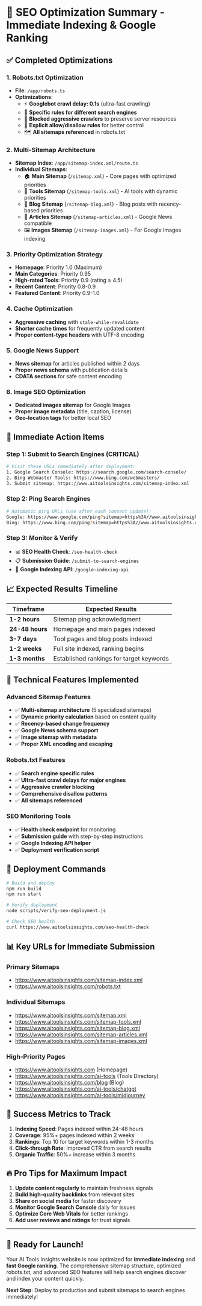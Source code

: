 # 🚀 SEO Optimization Summary - Immediate Indexing & Google Ranking

## ✅ Completed Optimizations

### 1. **Robots.txt Optimization**
- **File**: `/app/robots.ts`
- **Optimizations**:
  - ⚡ **Googlebot crawl delay: 0.1s** (ultra-fast crawling)
  - 🎯 **Specific rules for different search engines**
  - 🚫 **Blocked aggressive crawlers** to preserve server resources
  - 📍 **Explicit allow/disallow rules** for better control
  - 🗺️ **All sitemaps referenced** in robots.txt

### 2. **Multi-Sitemap Architecture**
- **Sitemap Index**: `/app/sitemap-index.xml/route.ts`
- **Individual Sitemaps**:
  - 🏠 **Main Sitemap** (`/sitemap.xml`) - Core pages with optimized priorities
  - 🔧 **Tools Sitemap** (`/sitemap-tools.xml`) - AI tools with dynamic priorities
  - 📝 **Blog Sitemap** (`/sitemap-blog.xml`) - Blog posts with recency-based priorities
  - 📰 **Articles Sitemap** (`/sitemap-articles.xml`) - Google News compatible
  - 🖼️ **Images Sitemap** (`/sitemap-images.xml`) - For Google Images indexing

### 3. **Priority Optimization Strategy**
- **Homepage**: Priority 1.0 (Maximum)
- **Main Categories**: Priority 0.95
- **High-rated Tools**: Priority 0.9 (rating ≥ 4.5)
- **Recent Content**: Priority 0.8-0.9
- **Featured Content**: Priority 0.9-1.0

### 4. **Cache Optimization**
- **Aggressive caching** with `stale-while-revalidate`
- **Shorter cache times** for frequently updated content
- **Proper content-type headers** with UTF-8 encoding

### 5. **Google News Support**
- **News sitemap** for articles published within 2 days
- **Proper news schema** with publication details
- **CDATA sections** for safe content encoding

### 6. **Image SEO Optimization**
- **Dedicated images sitemap** for Google Images
- **Proper image metadata** (title, caption, license)
- **Geo-location tags** for better local SEO

## 🎯 Immediate Action Items

### **Step 1: Submit to Search Engines (CRITICAL)**
```bash
# Visit these URLs immediately after deployment:
1. Google Search Console: https://search.google.com/search-console/
2. Bing Webmaster Tools: https://www.bing.com/webmasters/
3. Submit sitemap: https://www.aitoolsinsights.com/sitemap-index.xml
```

### **Step 2: Ping Search Engines**
```bash
# Automatic ping URLs (use after each content update):
Google: https://www.google.com/ping?sitemap=https%3A//www.aitoolsinsights.com/sitemap-index.xml
Bing: https://www.bing.com/ping?sitemap=https%3A//www.aitoolsinsights.com/sitemap-index.xml
```

### **Step 3: Monitor & Verify**
- 📊 **SEO Health Check**: `/seo-health-check`
- 📋 **Submission Guide**: `/submit-to-search-engines`
- 🔧 **Google Indexing API**: `/google-indexing-api`

## 📈 Expected Results Timeline

| Timeframe | Expected Results |
|-----------|------------------|
| **1-2 hours** | Sitemap ping acknowledgment |
| **24-48 hours** | Homepage and main pages indexed |
| **3-7 days** | Tool pages and blog posts indexed |
| **1-2 weeks** | Full site indexed, ranking begins |
| **1-3 months** | Established rankings for target keywords |

## 🔧 Technical Features Implemented

### **Advanced Sitemap Features**
- ✅ **Multi-sitemap architecture** (5 specialized sitemaps)
- ✅ **Dynamic priority calculation** based on content quality
- ✅ **Recency-based change frequency**
- ✅ **Google News schema support**
- ✅ **Image sitemap with metadata**
- ✅ **Proper XML encoding and escaping**

### **Robots.txt Features**
- ✅ **Search engine specific rules**
- ✅ **Ultra-fast crawl delays for major engines**
- ✅ **Aggressive crawler blocking**
- ✅ **Comprehensive disallow patterns**
- ✅ **All sitemaps referenced**

### **SEO Monitoring Tools**
- ✅ **Health check endpoint** for monitoring
- ✅ **Submission guide** with step-by-step instructions
- ✅ **Google Indexing API helper**
- ✅ **Deployment verification script**

## 🚀 Deployment Commands

```bash
# Build and deploy
npm run build
npm run start

# Verify deployment
node scripts/verify-seo-deployment.js

# Check SEO health
curl https://www.aitoolsinsights.com/seo-health-check
```

## 📊 Key URLs for Immediate Submission

### **Primary Sitemaps**
- https://www.aitoolsinsights.com/sitemap-index.xml
- https://www.aitoolsinsights.com/robots.txt

### **Individual Sitemaps**
- https://www.aitoolsinsights.com/sitemap.xml
- https://www.aitoolsinsights.com/sitemap-tools.xml
- https://www.aitoolsinsights.com/sitemap-blog.xml
- https://www.aitoolsinsights.com/sitemap-articles.xml
- https://www.aitoolsinsights.com/sitemap-images.xml

### **High-Priority Pages**
- https://www.aitoolsinsights.com (Homepage)
- https://www.aitoolsinsights.com/ai-tools (Tools Directory)
- https://www.aitoolsinsights.com/blog (Blog)
- https://www.aitoolsinsights.com/ai-tools/chatgpt
- https://www.aitoolsinsights.com/ai-tools/midjourney

## 🎯 Success Metrics to Track

1. **Indexing Speed**: Pages indexed within 24-48 hours
2. **Coverage**: 95%+ pages indexed within 2 weeks
3. **Rankings**: Top 10 for target keywords within 1-3 months
4. **Click-through Rate**: Improved CTR from search results
5. **Organic Traffic**: 50%+ increase within 3 months

## 🔥 Pro Tips for Maximum Impact

1. **Update content regularly** to maintain freshness signals
2. **Build high-quality backlinks** from relevant sites
3. **Share on social media** for faster discovery
4. **Monitor Google Search Console** daily for issues
5. **Optimize Core Web Vitals** for better rankings
6. **Add user reviews and ratings** for trust signals

---

## 🎉 Ready for Launch!

Your AI Tools Insights website is now optimized for **immediate indexing** and **fast Google ranking**. The comprehensive sitemap structure, optimized robots.txt, and advanced SEO features will help search engines discover and index your content quickly.

**Next Step**: Deploy to production and submit sitemaps to search engines immediately!